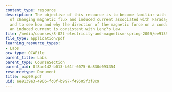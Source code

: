 ```yaml
---
content_type: resource
description: The objective of this resource is to become familiar with the concepts
  of changing magnetic flux and induced current associated with Faraday?s Law of Induction,
  and to see how and why the direction of the magnetic force on a conductor carrying
  an induced current is consistent with Lenz?s Law.
file: /media/courses/8-02t-electricity-and-magnetism-spring-2005/ee9139e34906fc0fb997f49505f3f8c9_exp09.pdf
file_type: application/pdf
learning_resource_types:
- Labs
ocw_type: OCWFile
parent_title: Labs
parent_type: CourseSection
parent_uid: 8f8ae142-b013-b61f-6075-6a830d093354
resourcetype: Document
title: exp09.pdf
uid: ee9139e3-4906-fc0f-b997-f49505f3f8c9
---
```

